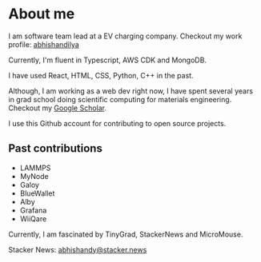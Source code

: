 # About me

I am software team lead at a EV charging company. Checkout my work profile: [abhishandilya](https://github.com/abhiShandilya)

Currently, I'm fluent in Typescript, AWS CDK and MongoDB.

I have used React, HTML, CSS, Python, C++ in the past.

Although, I am working as a web dev right now, I have spent several years in grad school doing scientific computing for materials engineering. Checkout my [Google Scholar](https://scholar.google.com/citations?user=S_F5jlQAAAAJ&hl=en).

I use this Github account for contributing to open source projects.

## Past contributions

- LAMMPS
- MyNode
- Galoy
- BlueWallet
- Alby
- Grafana
- WiiQare


Currently, I am fascinated by TinyGrad, StackerNews and MicroMouse.

Stacker News: abhishandy@stacker.news
